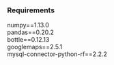### Requirements

numpy==1.13.0  
pandas==0.20.2  
bottle==0.12.13  
googlemaps==2.5.1  
mysql-connector-python-rf==2.2.2  
